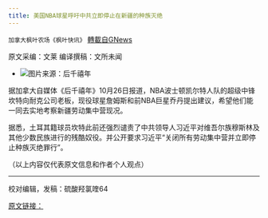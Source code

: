 ```yaml
---
title: 美国NBA球星呼吁中共立即停止在新疆的种族灭绝
---
```

`加拿大枫叶农场《枫叶快讯》` [轉載自GNews](https://gnews.org/zh-hans/1619831/)

原文采编：文莱   编译撰稿：文所未闻

- ![](https://assets.gnews.org/wp-content/uploads/2021/10/kanter-nike-edited.jpg)图片来源：后千禧年


据加拿大自媒体《后千禧年》10月26日报道，NBA波士顿凯尔特人队的超级中锋坎特向耐克公司老板，现役球星詹姆斯和前NBA巨星乔丹提出建议，希望他们能一同去实地考察新疆劳动集中营现况。

据悉，土耳其籍球员坎特此前还强烈谴责了中共领导人习近平对维吾尔族穆斯林及其他少数民族进行的残酷奴役。并公开要求习近平“关闭所有劳动集中营并立即停止种族灭绝罪行”。

（以上内容仅代表原文信息和作者个人观点）

* * *

校对编辑，发稿：硫酸羟氯喹64

[原文链接：](https://thepostmillennial.com/nba-star-enes-kanter-challenges-lebron-james-michael-jordan-and-nike-to-visit-chinas-slave-labor-camps)
